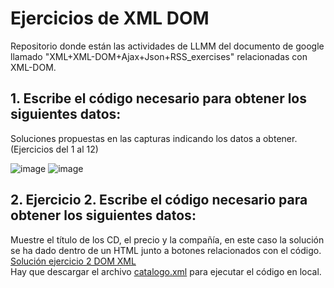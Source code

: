 # Ejercicios de XML DOM
Repositorio donde están las actividades de LLMM del documento de google llamado "XML+XML-DOM+Ajax+Json+RSS_exercises" relacionadas con XML-DOM.
## 1. Escribe el código necesario para obtener los siguientes datos:
Soluciones propuestas en las capturas indicando los datos a obtener. (Ejercicios del 1 al 12)

![image](https://github.com/user-attachments/assets/185585fc-0e1a-4c19-800a-70f78a13b6e8)
![image](https://github.com/user-attachments/assets/473bce5c-bbf8-4bda-8c21-b74736a215f2)
## 2. Ejercicio 2. Escribe el código necesario para obtener los siguientes datos:
Muestre el título de los CD, el precio y la compañía, en este caso la solución se ha dado dentro de un HTML junto a botones relacionados con el código.  
[Solución ejercicio 2 DOM XML](ej2/ej2-DOM-XML.html)  
Hay que descargar el archivo [catalogo.xml](ej2/catalogo.xml) para ejecutar el código en local.
